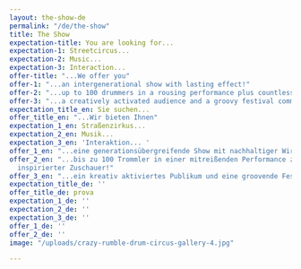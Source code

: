 ```yaml
---
layout: the-show-de
permalink: "/de/the-show"
title: The Show
expectation-title: You are looking for...
expectation-1: Streetcircus...
expectation-2: Music...
expectation-3: Interaction...
offer-title: "...We offer you"
offer-1: "...an intergenerational show with lasting effect!"
offer-2: "...up to 100 drummers in a rousing performance plus countless inspired spectators!"
offer-3: "...a creatively activated audience and a groovy festival community!"
expectation_title_en: Sie suchen...
offer_title_en: "...Wir bieten Ihnen"
expectation_1_en: Straßenzirkus...
expectation_2_en: Musik...
expectation_3_en: 'Interaktion... '
offer_1_en: "...eine generationsübergreifende Show mit nachhaltiger Wirkung!"
offer_2_en: "...bis zu 100 Trommler in einer mitreißenden Performance zzgl. zahlloser
  inspirierter Zuschauer!"
offer_3_en: "...ein kreativ aktiviertes Publikum und eine groovende Festivalgemeinschaft!"
expectation_title_de: ''
offer_title_de: prova
expectation_1_de: ''
expectation_2_de: ''
expectation_3_de: ''
offer_1_de: ''
offer_2_de: ''
image: "/uploads/crazy-rumble-drum-circus-gallery-4.jpg"

---
```

